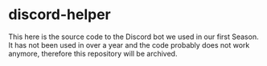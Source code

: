 # discord-helper

This here is the source code to the Discord bot we used in our first Season. It has not been used in over a year and the code probably does not work anymore, therefore this repository will be archived.
